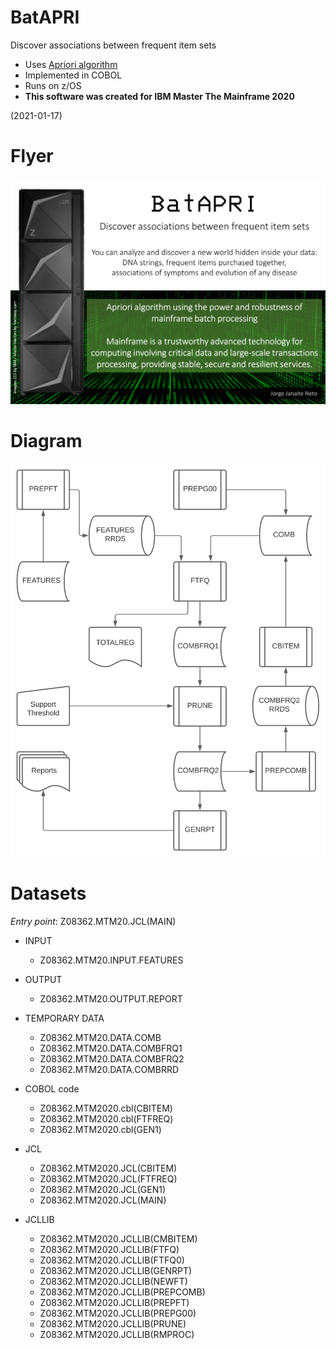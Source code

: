 # BatAPRI
Discover associations between frequent item sets

* Uses [Apriori algorithm](https://en.wikipedia.org/wiki/Apriori_algorithm)
* Implemented in COBOL 
* Runs on z/OS
* **This software was created for IBM Master The Mainframe 2020**

(2021-01-17)

# Flyer

![Flyer BatAPRI](janaite-flyer-MTM2020.png)

# Diagram

![Diagram of BatAPRI](diagram.svg)

# Datasets
_Entry point_: Z08362.MTM20.JCL(MAIN)

* INPUT
  * Z08362.MTM20.INPUT.FEATURES

* OUTPUT
  * Z08362.MTM20.OUTPUT.REPORT

* TEMPORARY DATA
  * Z08362.MTM20.DATA.COMB
  * Z08362.MTM20.DATA.COMBFRQ1
  * Z08362.MTM20.DATA.COMBFRQ2
  * Z08362.MTM20.DATA.COMBRRD

* COBOL code
  * Z08362.MTM2020.cbl(CBITEM)
  * Z08362.MTM2020.cbl(FTFREQ)
  * Z08362.MTM2020.cbl(GEN1)

* JCL
  * Z08362.MTM2020.JCL(CBITEM)
  * Z08362.MTM2020.JCL(FTFREQ)
  * Z08362.MTM2020.JCL(GEN1)
  * Z08362.MTM2020.JCL(MAIN)

* JCLLIB
  * Z08362.MTM2020.JCLLIB(CMBITEM)
  * Z08362.MTM2020.JCLLIB(FTFQ)
  * Z08362.MTM2020.JCLLIB(FTFQ0)
  * Z08362.MTM2020.JCLLIB(GENRPT)
  * Z08362.MTM2020.JCLLIB(NEWFT)
  * Z08362.MTM2020.JCLLIB(PREPCOMB)
  * Z08362.MTM2020.JCLLIB(PREPFT)
  * Z08362.MTM2020.JCLLIB(PREPG00)
  * Z08362.MTM2020.JCLLIB(PRUNE)
  * Z08362.MTM2020.JCLLIB(RMPROC)
